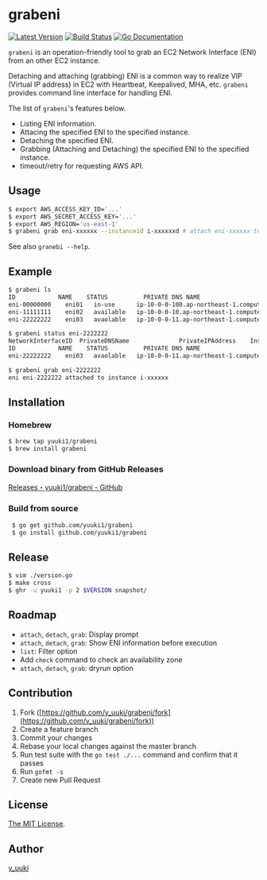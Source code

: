 grabeni
=======
[![Latest Version](http://img.shields.io/github/release/yuuki1/grabeni.svg?style=flat-square)][release]
[![Build Status](http://img.shields.io/travis/yuuki1/grabeni.svg?style=flat-square)][travis]
[![Go Documentation](http://img.shields.io/badge/go-documentation-blue.svg?style=flat-square)][godocs]

[release]: https://github.com/yuuki1/grabeni/releases
[travis]: http://travis-ci.org/yuuki1/grabeni
[godocs]: http://godoc.org/github.com/yuuki1/grabeni

`grabeni` is an operation-friendly tool to grab an EC2 Network Interface (ENI) from an other EC2 instance.

Detaching and attaching (grabbing) ENI is a common way to realize VIP (Virtual IP address) in EC2 with Heartbeat, Keepalived, MHA, etc.
`grabeni` provides command line interface for handling ENI.

The list of `grabeni`'s features below.

- Listing ENI information.
- Attacing the specified ENI to the specified instance.
- Detaching the specified ENI.
- Grabbing (Attaching and Detaching) the specified ENI to the specified instance.
- timeout/retry for requesting AWS API.

## Usage

```bash
$ export AWS_ACCESS_KEY_ID='...'
$ export AWS_SECRET_ACCESS_KEY='...'
$ export AWS_REGION='us-east-1'
$ grabeni grab eni-xxxxxx --instanceid i-xxxxxxd # attach eni-xxxxxx to EC2 instance where grabeni runs if instanceid option is skipped
```

See also `granebi --help`.

## Example

```bash
$ grabeni ls
ID            NAME	  STATUS		  PRIVATE DNS NAME				                      PRIVATE IP	AZ		  DEVICE INDEX	INSTANCE ID	INSTANCE NAME
eni-00000000	eni01   in-use      ip-10-0-0-100.ap-northeast-1.compute.internal	10.0.0.100	ap-northeast-1b   0		i-00000000  instance01
eni-11111111	eni02   available   ip-10-0-0-10.ap-northeast-1.compute.internal	10.0.0.10		ap-northeast-1c	 -1
eni-22222222	eni03   avaolable   ip-10-0-0-11.ap-northeast-1.compute.internal	10.0.0.11	  ap-northeast-1c   1

$ grabeni status eni-2222222
NetworkInterfaceID	PrivateDNSName				PrivateIPAddress	InstanceID	DeviceIndex	Status	Name
ID            NAME	  STATUS		  PRIVATE DNS NAME				                      PRIVATE IP	AZ		  DEVICE INDEX	INSTANCE ID	INSTANCE NAME
eni-22222222	eni03   avaolable   ip-10-0-0-11.ap-northeast-1.compute.internal	10.0.0.11	  ap-northeast-1c   1

$ grabeni grab eni-2222222
eni eni-2222222 attached to instance i-xxxxxx
```

## Installation

### Homebrew
```bash
$ brew tap yuuki1/grabeni
$ brew install grabeni
```

### Download binary from GitHub Releases
[Releases・yuuki1/grabeni - GitHub](https://github.com/yuuki1/grabeni/releases)

### Build from source
```bash
 $ go get github.com/yuuki1/grabeni
 $ go install github.com/yuuki1/grabeni
```

## Release

```bash
$ vim ./version.go
$ make cross
$ ghr -u yuuki1 -p 2 $VERSION snapshot/
```

## Roadmap

- `attach`, `detach`, `grab`: Display prompt
- `attach`, `detach`, `grab`: Show ENI information before execution
- `list`: Filter option
- Add `check` command to check an availability zone
- `attach`, `detach`, `grab`: dryrun option

## Contribution

1. Fork ([https://github.com/y_uuki/grabeni/fork](https://github.com/y_uuki/grabeni/fork))
1. Create a feature branch
1. Commit your changes
1. Rebase your local changes against the master branch
1. Run test suite with the `go test ./...` command and confirm that it passes
1. Run `gofmt -s`
1. Create new Pull Request

## License

[The MIT License](./LICENSE).

## Author

[y_uuki](https://github.com/yuuki1)
